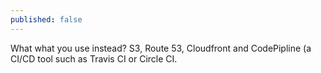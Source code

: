 ```yaml
---
published: false
---
```


What what you use instead?
S3, Route 53, Cloudfront and CodePipline (a CI/CD tool such as Travis CI or Circle CI.



